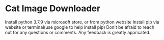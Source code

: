 # Cat Image Downloader
Install  python 3.7.9 via microsoft store, or from python website
Install pip via website or terminal(use google to help install pip)
Don't be afraid to reach out for any questions or comments.
Any feedback is greatly appricated.
